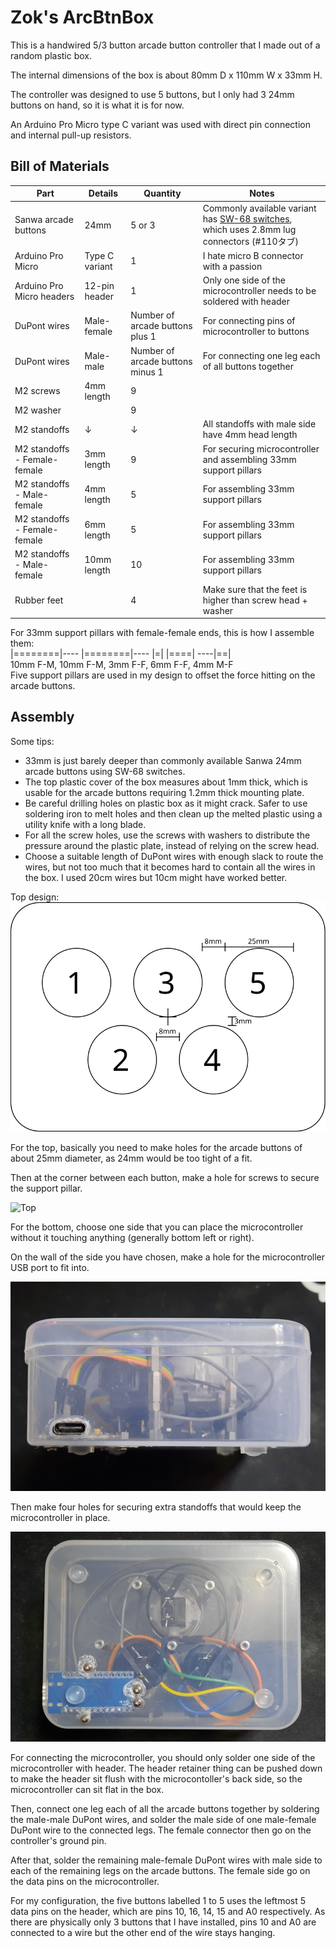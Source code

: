# Zok's ArcBtnBox
This is a handwired 5/3 button arcade button controller that I made out of a random plastic box.

The internal dimensions of the box is about 80mm D x 110mm W x 33mm H.

The controller was designed to use 5 buttons, but I only had 3 24mm buttons on hand, so it is what it is for now.

An Arduino Pro Micro type C variant was used with direct pin connection and internal pull-up resistors.

## Bill of Materials
| Part                         | Details        | Quantity | Notes                                   |
|------------------------------|----------------|----------|-----------------------------------------|
| Sanwa arcade buttons         | 24mm           | 5 or 3   | Commonly available variant has [SW-68 switches](https://github.com/Zokhoi/Arcade-Switches/blob/master/doc/Switches.md#sanwa-sw-68),<br /> which uses 2.8mm lug connectors (#110タブ) |
| Arduino Pro Micro            | Type C variant | 1        | I hate micro B connector with a passion |
| Arduino Pro Micro headers    | 12-pin header  | 1        | Only one side of the microcontroller needs to be soldered with header       |
| DuPont wires                 | Male-female    | Number of arcade buttons plus  1 | For connecting pins of microcontroller to buttons   |
| DuPont wires                 | Male-male      | Number of arcade buttons minus 1 | For connecting one leg each of all buttons together |
| M2 screws                    |  4mm length    | 9        |                                         |
| M2 washer                    |                | 9        |                                         |
| M2 standoffs                 |  ↓             | ↓        | All standoffs with male side have 4mm head length                           |
| M2 standoffs - Female-female |  3mm length    | 9        | For securing microcontroller and assembling 33mm support pillars            |
| M2 standoffs - Male-female   |  4mm length    | 5        | For assembling 33mm support pillars     |
| M2 standoffs - Female-female |  6mm length    | 5        | For assembling 33mm support pillars     |
| M2 standoffs - Male-female   | 10mm length    | 10       | For assembling 33mm support pillars     |
| Rubber feet                  |                | 4        | Make sure that the feet is higher than screw head + washer                  |

For 33mm support pillars with female-female ends, this is how I assemble them: <br />
|========|----  |========|----  |=|  |====|  ----|==| <br />
10mm F-M,  10mm F-M,  3mm F-F,  6mm F-F,  4mm M-F <br />
Five support pillars are used in my design to offset the force hitting on the arcade buttons.


## Assembly

Some tips:
* 33mm is just barely deeper than commonly available Sanwa 24mm arcade buttons using SW-68 switches.
* The top plastic cover of the box measures about 1mm thick, which is usable for the arcade buttons requiring 1.2mm thick mounting plate.
* Be careful drilling holes on plastic box as it might crack. Safer to use soldering iron to melt holes and then clean up the melted plastic using a utility knife with a long blade.
* For all the screw holes, use the screws with washers to distribute the pressure around the plastic plate, instead of relying on the screw head.
* Choose a suitable length of DuPont wires with enough slack to route the wires, but not too much that it becomes hard to contain all the wires in the box. I used 20cm wires but 10cm might have worked better.


Top design: <br />
![Top](./img/Top.svg)

For the top, basically you need to make holes for the arcade buttons of about 25mm diameter, as 24mm would be too tight of a fit.

Then at the corner between each button, make a hole for screws to secure the support pillar.

![Top](./img/top.png)

For the bottom, choose one side that you can place the microcontroller without it touching anything (generally bottom left or right).

On the wall of the side you have chosen, make a hole for the microcontroller USB port to fit into.

![Side](./img/side.png)

Then make four holes for securing extra standoffs that would keep the microcontroller in place.

![Bottom](./img/bottom.png)

For connecting the microcontroller, you should only solder one side of the microcontroller with header. The header retainer thing can be pushed down to make the header sit flush with the microcontoller's back side, so the microcontroller can sit flat in the box.

Then, connect one leg each of all the arcade buttons together by soldering the male-male DuPont wires, and solder the male side of one male-female DuPont wire to the connected legs. The female connector then go on the controller's ground pin.

After that, solder the remaining male-female DuPont wires with male side to each of the remaining legs on the arcade buttons. The female side go on the data pins on the microcontroller.

For my configuration, the five buttons labelled 1 to 5 uses the leftmost 5 data pins on the header, which are pins 10, 16, 14, 15 and A0 respectively. As there are physically only 3 buttons that I have installed, pins 10 and A0 are connected to a wire but the other end of the wire stays hanging.
